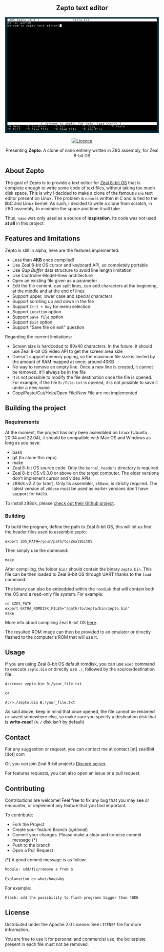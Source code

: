 <h2 align="center">Zepto text editor</h2>
<p align="center">
    <img src="imgs/screen.png" alt="Screenshot" />
</p>
<p align="center">
    <a href="https://opensource.org/licenses/Apache-2.0">
        <img src="https://img.shields.io/badge/License-Apache_2.0-blue.svg" alt="Licence" />
    </a>
    <p align="center">Presenting <b>Zepto</b>: A clone of nano entirely written in Z80 assembly, for Zeal 8-bit OS</p>
</p>


## About Zepto

The goal of Zepto is to provide a text editor for [Zeal 8-bit OS](https://github.com/Zeal8bit/Zeal-8-bit-OS) that is complete enough to write some code of text files, without taking too much disk space.
This is why I decided to make a clone of the famous `nano` text editor present on Linux. The problem is `nano` is written in C and is tied to the libC and Linux kernel. As such, I decided to write a clone from scratch, in Z80 assembly, to minimize the space and time it will take.

Thus, `nano` was only used as a source of **inspiration**, its code was not used **at all** in this project.

## Features and limitations

Zepto is still in alpha, here are the features implemented:

* Less than **4KB** once compiled!
* Use Zeal 8-bit OS cursor and keyboard API, so completely portable
* Use *Gap Buffer* data structure to avoid line length limitation
* Use Controller-Model-View architecture
* Open an existing file given as a parameter
* Edit the file content, can split lines, can add characters at the beginning, at the middle and at the end of lines
* Support upper, lower case and special characters
* Support scrolling up and down in the file
* Support `Ctrl + Key` for menu selection
* Support `Location` option
* Support `Save file` option
* Support `Exit` option
* Support "Save file on exit" question

Regarding the current limitations:

* Screen size is hardcoded to 80x40 characters. In the future, it should use Zeal 8-bit OS video API to get the screen area size
* Doesn't support memory paging, so the maximum file size is limited by the amount of RAM mapped at once: around 40KB
* No way to remove an empty line. Once a new line is created, it cannot be removed, it'll always be in the file
* It is not possible to modify the file destination once the file is opened. For example, if the file `B:/file.txt` is opened, it is not possible to save it under a new name
* Copy/Paste/Cut/Help/Open File/New File are not implemented

## Building the project

### Requirements

At the moment, the project has only been assembled on Linux (Ubuntu 20.04 and 22.04), it should be compatible with Mac OS and Windows as long as you have:

* bash
* git (to clone this repo)
* make
* Zeal 8-bit OS source code. Only the `kernel_headers` directory is required
* Zeal 8-bit OS v0.3.0 or above on the target computer. The older versions don't implement cursor and video APIs
* z88dk v2.2 (or later). Only its assembler, `z80asm`, is strictly required. The latest version of `z80asm` must be used as earlier versions don't have support for `MACRO`.

To install z88dk, please [check out their Github project](https://github.com/z88dk/z88dk).

### Building

To build the program, define the path to Zeal 8-bit OS, this will let us find the header files used to assemble zepto:
```
export ZOS_PATH=/your/path/to/Zeal8bitOS
```
Then simply use the command:
```
make
```

After compiling, the folder `bin/` should contain the binary `zepto.bin`. This file can be then loaded to Zeal 8-bit OS through UART thanks to the `load` command.

The binary can also be embedded within the `romdisk` that will contain both the OS and a read-only file system. For example:
```
cd $ZOS_PATH
export EXTRA_ROMDISK_FILES="/path/to/zepto/bin/zepto.bin"
make
```

More info about compiling Zeal 8-bit OS [here](https://github.com/Zeal8bit/Zeal-8-bit-OS#getting-started).

The resulted ROM image can then be provided to an emulator or directly flashed to the computer's ROM that will use it.

## Usage

If you are using Zeal 8-bit OS default romdisk, you can use `exec` command to execute `zepto.bin` or directly use `./`, followed by the source/destination file:
```
A:/>exec zepto.bin B:/your_file.txt
```
or
```
A:/>./zepto.bin B:/your_file.txt
```

As said above, keep in mind that once opened, the file cannot be renamed or saved somewhere else, so make sure you specify a destination disk that is **write-read**! (`A:/` disk isn't by default)


## Contact

For any suggestion or request, you can contact me at contact [at] zeal8bit [dot] com

Or, you can join Zeal 8-bit projects [Discord server](https://discord.gg/UzEjwRvBBb).

For features requests, you can also open an issue or a pull request.

## Contributing

Contributions are welcome! Feel free to fix any bug that you may see or encounter, or implement any feature that you find important.

To contribute:
  * Fork the Project
  * Create your feature Branch (*optional*)
  * Commit your changes. Please make a clear and concise commit message (*)
  * Push to the branch
  * Open a Pull Request


(*) A good commit message is as follow:
```
Module: add/fix/remove a from b

Explanation on what/how/why
```
For example:
```
Flash: add the possibility to flash programs bigger than 48KB
```

## License

Distributed under the Apache 2.0 License. See `LICENSE` file for more information.

You are free to use it for personal and commercial use, the boilerplate present in each file must not be removed.

